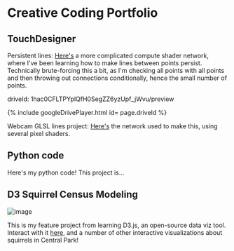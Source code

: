 # Creative Coding Portfolio

## TouchDesigner

Persistent lines:
[Here's](https://github.com/aecollier/portfolio/blob/main/stoch_aesthetic.tox) a more complicated compute shader network, where I've been learning how to make lines between points persist. Technically brute-forcing this a bit, as I'm checking all points with all points and then throwing out connections conditionally, hence the small number of points.

driveId: 1hac0CFLTPYplQfH0SegZZ6yzUpf_jWvu/preview

{% include googleDrivePlayer.html id= page.driveId %}

Webcam GLSL lines project:
[Here's](https://github.com/aecollier/portfolio/blob/updates/webcam_lines.tox) the network used to make this, using several pixel shaders.


## Python code
Here's my python code! This project is...


## D3 Squirrel Census Modeling

![image](https://user-images.githubusercontent.com/63130693/117375435-d1476d00-ae83-11eb-9c4c-916c8034225f.png)

This is my feature project from learning D3.js, an open-source data viz tool. Interact with it [here](https://observablehq.com/@aecollier/sqrrules), and a number of other interactive visualizations about squirrels in Central Park! 

